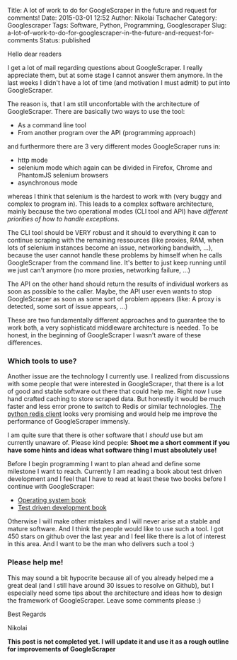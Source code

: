 Title: A lot of work to do for GoogleScraper in the future  and request for comments!
Date: 2015-03-01 12:52
Author: Nikolai Tschacher
Category: Googlescraper
Tags: Software, Python, Programming, Googlescraper
Slug: a-lot-of-work-to-do-for-googlescraper-in-the-future-and-request-for-comments
Status: published

Hello dear readers

I get a lot of mail regarding questions about GoogleScraper. I really
appreciate them, but at some stage I cannot answer them anymore. In the
last weeks I didn't have a lot of time (and motivation I must admit) to
put into GoogleScraper.

The reason is, that I am still unconfortable with the architecture of
GoogleScraper. There are basically two ways to use the tool:

-   As a command line tool
-   From another program over the API (programming approach)

and furthermore there are 3 very different modes GoogleScraper runs in:

-   http mode
-   selenium mode which again can be divided in Firefox, Chrome and
    PhantomJS selenium browsers
-   asynchronous mode

whereas I think that selenium is the hardest to work with (very buggy
and complex to program in). This leads to a complex software
architecture, mainly because the two operational modes (CLI tool and
API) have *different priorities of how to handle exceptions*.

The CLI tool should be VERY robust and it should to everything it can to
continue scraping with the remaining ressources (like proxies, RAM, when
lots of selenium instances become an issue, networking bandwith, ...),
because the user cannot handle these problems by himself when he calls
GoogleScraper from the command line. It's better to just keep running
until we just can't anymore (no more proxies, networking failure, ...)

The API on the other hand should return the results of individual
workers as soon as possible to the caller. Maybe, the API user even
wants to stop GoogleScraper as soon as some sort of problem appears
(like: A proxy is detected, some sort of issue appears, ...)

These are two fundamentally different approaches and to guarantee the to
work both, a very sophisticatd middleware architecture is needed. To be
honest, in the beginning of GoogleScraper I wasn't aware of these
differences.

### Which tools to use?

Another issue are the technology I currently use. I realized from
discussions with some people that were interested in GoogleScraper, that
there is a lot of good and stable software out there that could help me.
Right now I use hand crafted caching to store scraped data. But honestly
it would be much faster and less error prone to switch to Redis or
similar technologies. [The python redis
client](https://github.com/andymccurdy/redis-py "this python redis client")
looks very promising and would help me improve the performance of
GoogleScraper immensly.

I am quite sure that there is other software that I *should* use but am
currently unaware of. Please kind people: **Shoot me a short comment if
you have some hints and ideas what software thing I must absolutely
use!**

Before I begin programming I want to plan ahead and define some
milestone I want to reach. Currently I am reading a book about test
driven development and I feel that I have to read at least these two
books before I continue with GoogleScraper:

-   [Operating system
    book](http://pages.cs.wisc.edu/~remzi/OSTEP/ "operating systems book")
-   [Test driven development
    book](http://chimera.labs.oreilly.com/books/1234000000754/index.html "test driven development")

Otherwise I will make other mistakes and I will never arise at a stable
and mature software. And I think the people would like to use such a
tool. I got 450 stars on github over the last year and I feel like there
is a lot of interest in this area. And I want to be the man who delivers
such a tool :)

### Please help me!

This may sound a bit hypocrite because all of you already helped me a
great deal (and I still have around 30 issues to resolve on Github), but
I especially need some tips about the architecture and ideas how to
design the framework of GoogleScraper. Leave some comments please :)

Best Regards

Nikolai

**This post is not completed yet. I will update it and use it as a rough
outline for improvements of GoogleScraper**
